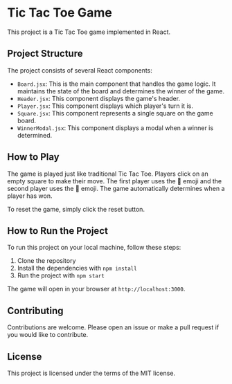 # Tic Tac Toe Game

This project is a Tic Tac Toe game implemented in React.

## Project Structure

The project consists of several React components:

- `Board.jsx`: This is the main component that handles the game logic. It maintains the state of the board and determines the winner of the game.
- `Header.jsx`: This component displays the game's header.
- `Player.jsx`: This component displays which player's turn it is.
- `Square.jsx`: This component represents a single square on the game board.
- `WinnerModal.jsx`: This component displays a modal when a winner is determined.

## How to Play

The game is played just like traditional Tic Tac Toe. Players click on an empty square to make their move. The first player uses the 🎃 emoji and the second player uses the 👻 emoji. The game automatically determines when a player has won.

To reset the game, simply click the reset button.

## How to Run the Project

To run this project on your local machine, follow these steps:

1. Clone the repository
2. Install the dependencies with `npm install`
3. Run the project with `npm start`

The game will open in your browser at `http://localhost:3000`.

## Contributing

Contributions are welcome. Please open an issue or make a pull request if you would like to contribute.

## License

This project is licensed under the terms of the MIT license.